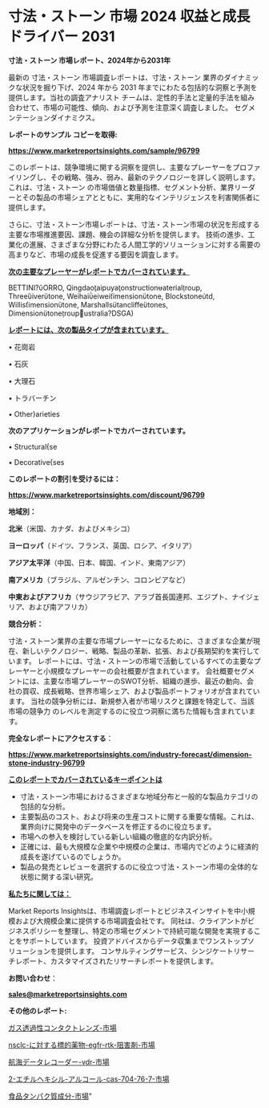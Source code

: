 # 寸法・ストーン 市場 2024 収益と成長ドライバー 2031

<strong>寸法・ストーン 市場レポート、2024年から2031年</strong>

最新の 寸法・ストーン 市場調査レポートは、寸法・ストーン 業界のダイナミックな状況を掘り下げ、2024 年から 2031 年までにわたる包括的な洞察と予測を提供します。当社の調査アナリスト チームは、定性的手法と定量的手法を組み合わせて、市場の可能性、傾向、および予測を注意深く調査しました。 セグメンテーションダイナミクス。



<strong>レポートのサンプル コピーを取得:</strong> <a href=https://www.marketreportsinsights.com/sample/96799>

<strong><u>https://www.marketreportsinsights.com/sample/96799</u></strong></a>

このレポートは、競争環境に関する洞察を提供し、主要なプレーヤーをプロファイリングし、その戦略、強み、弱み、最新のテクノロジーを詳しく説明します。 これは、寸法・ストーン の市場価値と数量指標、セグメント分析、業界リーダーとその製品の市場シェアとともに、実用的なインテリジェンスを利害関係者に提供します。

さらに、寸法・ストーン市場レポートは、寸法・ストーン市場の状況を形成する主要な市場推進要因、課題、機会の詳細な分析を提供します。 技術の進歩、工業化の進展、さまざまな分野にわたる人間工学的ソリューションに対する需要の高まりなど、市場の成長を促進する要因を調査します。



<strong><u>次の主要なプレーヤーがレポートでカバーされています。</u></strong>

BETTINI?ORRO, Qingdaoaipuyaonstructionaterialroup, Threeivertone, Weihaieiweiimensiontone, Blockstonetd, Willisimensiontone, Marshallstancliffetones, Dimensiontoneroupustralia?DSGA)



<strong><u><b>レポートには、次の製品タイプが含まれています。</b></u></strong>

• 花崗岩

• 石灰

• 大理石

• トラバーチン

• Otherarieties



<strong><b>次のアプリケーションがレポートでカバーされています。</b></strong>

• Structuralse

• Decorativeses



<strong><b>このレポートの割引を受けるには：</b></strong><a href=https://www.marketreportsinsights.com/discount/96799>

<strong><u>https://www.marketreportsinsights.com/discount/96799</u></strong></a>



<strong>地域別：</strong>



<strong>北米</strong>（米国、カナダ、およびメキシコ）



<strong>ヨーロッパ</strong>（ドイツ、フランス、英国、ロシア、イタリア）



<strong>アジア太平洋</strong>（中国、日本、韓国、インド、東南アジア）



<strong>南アメリカ</strong>（ブラジル、アルゼンチン、コロンビアなど）



<strong>中東およびアフリカ</strong>（サウジアラビア、アラブ首長国連邦、エジプト、ナイジェリア、および南アフリカ）



<strong>競合分析：</strong>

寸法・ストーン業界の主要な市場プレーヤーになるために、さまざまな企業が現在、新しいテクノロジー、戦略、製品の革新、拡張、および長期契約を実行しています。 レポートには、寸法・ストーンの市場で活動しているすべての主要なプレーヤーと小規模なプレーヤーの会社概要が含まれています。 会社概要セグメントには、主要な市場プレーヤーのSWOT分析、組織の進歩、最近の動向、会社の買収、成長戦略、世界市場シェア、および製品ポートフォリオが含まれています。 当社の競争分析には、新規参入者が市場リスクと課題を特定して、当該市場の競争力 のレベルを測定するのに役立つ洞察に満ちた情報も含まれています。



<strong>完全なレポートにアクセスする</strong>：

<a href=https://www.marketreportsinsights.com/industry-forecast/dimension-stone-industry-96799>

<strong><u>https://www.marketreportsinsights.com/industry-forecast/dimension-stone-industry-96799</u></strong></a>



<strong><u><b>このレポートでカバーされているキーポイントは</b></u></strong>
<ul>
  <li>寸法・ストーン市場におけるさまざまな地域分布と一般的な製品カテゴリの包括的な分析。</li>
  <li>主要製品のコスト、および将来の生産コストに関する重要な情報。これは、業界向けに開発中のデータベースを修正するのに役立ちます。</li>
  <li>市場への参入を検討している新しい組織の徹底的な内訳分析。</li>
  <li>正確には、最も大規模な企業や中規模の企業は、市場内でどのように経済的成長を遂げているのでしょうか。</li>
  <li>製品の発売とレビューを選択するのに役立つ寸法・ストーン市場の全体的な状態に関する深い研究。</li>
</ul>


<strong><u><b>私たちに関しては：</b></u></strong>

Market Reports Insightsは、市場調査レポートとビジネスインサイトを中小規模および大規模企業に提供する市場調査会社です。 同社は、クライアントがビジネスポリシーを整理し、特定の市場セグメントで持続可能な開発を実現することをサポートしています。 投資アドバイスからデータ収集までワンストップソリューションを提供します。 コンサルティングサービス、シンジケートリサーチレポート、カスタマイズされたリサーチレポートを提供します。



<strong><b>お問い合わせ</b></strong>：

<a href=mailto:sales@marketreportsinsights.com>

<strong><u>sales@marketreportsinsights.com</u></strong></a>



<strong>その他のレポート:</strong>

<a href=https://www.linkedin.com/pulse/ガス透過性コンタクトレンズ-市場-2023-収益と成長ドライバー-2030-q4kpf/>ガス透過性コンタクトレンズ-市場</a>

<a href=https://www.linkedin.com/pulse/nsclc-に対する標的薬物-egfr-rtk-阻害剤-市場-2023-2w3wf/>nsclc-に対する標的薬物-egfr-rtk-阻害剤-市場</a>

<a href=https://www.linkedin.com/pulse/航海データレコーダー-vdr-市場-2023-総合分析と事業成長戦略-kvgvf/>航海データレコーダー-vdr-市場</a>

<a href=https://www.linkedin.com/pulse/2-エチルヘキシル-アルコール-cas-704-76-7-市場-2023-lnm4f/>2-エチルヘキシル-アルコール-cas-704-76-7-市場</a>

<a href=https://www.linkedin.com/pulse/食品タンパク質成分-市場-2023-総合分析と事業成長戦略-2030-vprhf/>食品タンパク質成分-市場</a>"
